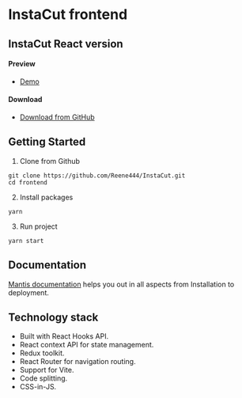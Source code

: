 # InstaCut frontend

[//]: # (### Name Derived From Insta)

[//]: # (| [Mantis Free]&#40;https://mantisdashboard.io/free&#41; | [Mantis Pro]&#40;https://mantisdashboard.io&#41;                                         |)

[//]: # (| ---------------------------------------------- | :------------------------------------------------------------------------------- |)

[//]: # (| **7** Demo pages                               | **85+** Demo pages                                                               |)

[//]: # (| -                                              | ✓ Multi-language                                                                 |)

[//]: # (| -                                              | ✓ Dark/Light Mode 🌓                                                             |)

[//]: # (| -                                              | ✓ TypeScript version                                                             |)

[//]: # (| -                                              | ✓ Design files &#40;Figma&#41;                                                           |)

[//]: # (| -                                              | ✓ Multiple color options                                                         |)

[//]: # (| -                                              | ✓ RTL                                                                            |)

[//]: # (| -                                              | ✓ JWT, Firebase, Auth0, AWS authentication                                       |)

[//]: # (| -                                              | ✓ [More components]&#40;https://mantisdashboard.io/components-overview/autocomplete&#41; |)

[//]: # (| ✓ MIT License                                  | ✓ [Pro License]&#40;https://mui.com/store/license/&#41;                                  |)

[//]: # ()

## InstaCut React version

#### Preview

- [Demo](https://github.com/Reene444/InstaCut)

#### Download

- [Download from GitHub](https://github.com/Reene444/InstaCut)

## Getting Started

1. Clone from Github

```
git clone https://github.com/Reene444/InstaCut.git
cd frontend
```

2. Install packages

```
yarn
```

3. Run project

```
yarn start
```

## Documentation

[Mantis documentation](https://codedthemes.gitbook.io/mantis/) helps you out in all aspects from Installation to deployment.

## Technology stack

- Built with React Hooks API.
- React context API for state management.
- Redux toolkit.
- React Router for navigation routing.
- Support for Vite.
- Code splitting.
- CSS-in-JS.


